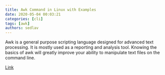 ```yaml
---
title: Awk Command in Linux with Examples 
date: 2020-05-04 00:03:21
categories: [cli]
tags: [awk]
authors: sedlav
---
```


Awk is a general purpose scripting language designed for advanced text processing. It is mostly used as a reporting and analysis tool. Knowing the basics of awk will greatly improve your ability to manipulate text files on the command line.

[Link](https://linuxize.com/post/awk-command/)
